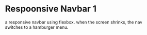 # Respoonsive Navbar 1

a responsive navbar using flexbox. when the screen shrinks, the nav switches to a hamburger menu.
